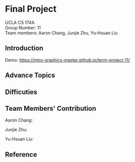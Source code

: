 # Final Project
UCLA CS 174A  
Group Number: 11  
Team members: Aaron Chang, Junjie Zhu, Yu-Hsuan Liu  

## Introduction
Demo: https://intro-graphics-master.github.io/term-project-11/

## Advance Topics

## Difficuties


## Team Members' Contribution
Aaron Chang:


Junjie Zhu:


Yu-Hsuan Liu:


## Reference

